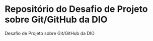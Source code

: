 # Repositório do Desafio de Projeto sobre Git/GitHub da DIO
Desafio de Projeto sobre Git/GitHub da DIO
